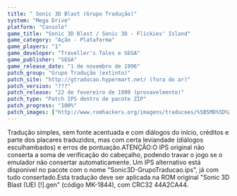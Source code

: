 ```yaml
---
title: " Sonic 3D Blast (Grupo Tradução)"
system: "Mega Drive"
platform: "Console"
game_title: "Sonic 3D Blast / Sonic 3D - Flickies' Island"
game_category: "Ação - Plataforma"
game_players: "1"
game_developer: "Traveller's Tales e SEGA"
game_publisher: "SEGA"
game_release_date: "1 de novembro de 1996"
patch_group: "Grupo Tradução (extinto)"
patch_site: "http://gtraducao.hypermart.net/ (fora do ar)"
patch_version: "???"
patch_release: "22 de fevereiro de 1999 (provavelmente)"
patch_type: "Patch IPS dentro de pacote ZIP"
patch_progress: "100%"
patch_images: ["http://www.romhackers.org/imagens/traducoes/%5BSMD%5D%20Sonic%203D%20Blast%20-%20Grupo%20Traducao%20-%201.png","http://www.romhackers.org/imagens/traducoes/%5BSMD%5D%20Sonic%203D%20Blast%20-%20Grupo%20Traducao%20-%202.png","http://www.romhackers.org/imagens/traducoes/%5BSMD%5D%20Sonic%203D%20Blast%20-%20Grupo%20Traducao%20-%203.png"]
---
```

Tradução simples, sem fonte acentuada e com diálogos do início, créditos e parte dos placares traduzidos, mas com certa leviandade (diálogos esculhambados) e erros de pontuação.ATENÇÃO:O IPS original não conserta a soma de verificação do cabeçalho, podendo travar o jogo se o emulador não consertar automaticamente. Um IPS alternativo está disponível no pacote com o nome "Sonic3D-GrupoTraducao.ips", já com tudo consertado.Esta tradução deve ser aplicada na ROM original "Sonic 3D Blast (UE) [!].gen" (código MK-1844), com CRC32 44A2CA44.